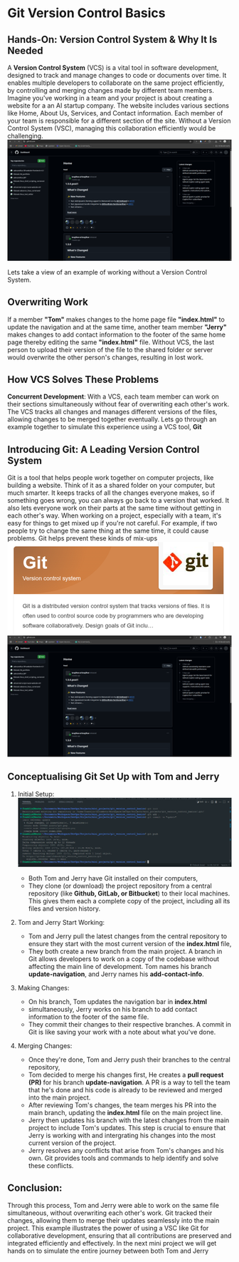 # Git Version Control Basics
## Hands-On: Version Control System & Why It Is Needed
A **Version Control System** (VCS) is a vital tool in software development, designed to track and manage changes to code or documents over time. It enables multiple developers to collaborate on the same project efficiently, by controlling and merging changes made by different team members.
Imagine you've working in a team and your project is about creating a website for a an AI startup company. The website includes various sections like Home, About Us, Services, and Contact information. Each member of your team is responsible for a different section of the site. Without a Version Control System (VSC), managing this collaboration efficiently would be challenging.
![cli git](assets/git.png)

Lets take a view of an example of working without a Version Control System.

## Overwriting Work
If a member **"Tom"** makes changes to the home page file **"index.html"** to update the navigation and at the same time, another team member **"Jerry"** makes changes to add contact information to the footer of the same home page thereby editing the same **"index.html"** file. Without VCS, the last person to upload their version of the file to the shared folder or server would overwrite the other person's changes, resulting in lost work.

## How VCS Solves These Problems
**Concurrent Development**: With a VCS, each team member can work on their sections simultaneously without fear of overwriting each other's work. The VCS tracks all changes and manages different versions of the files, allowing changes to be merged together eventually.
Lets go through an example together to simulate this experience using a VCS tool, **Git**


## Introducing Git: A Leading Version Control System
Git is a tool that helps people work together on computer projects, like building a website. Think of it as a shared folder on your computer, but much smarter. It keeps tracks of all the changes everyone makes, so if something goes wrong, you can always go back to a version that worked. It also lets everyone work on their parts at the same time without getting in each other's way.
When working on a project, especially with a team, it's easy for things to get mixed up if you're not careful. For example, if two people try to change the same thing at the same time, it could cause problems. Git helps prevent these kinds of mix-ups
![cli git](assets/gitgoogle.png)
![cli git](assets/git.png)


## Conceptualising Git Set Up with Tom and Jerry
1. Initial Setup:
   ![terminal](assets/termina;.png)
   
   - Both Tom and Jerry have Git installed on their computers,
   - They clone (or download) the project repository from a central repository (like **Github, GitLab, or Bitbucket**) to their local machines. This gives them each a complete copy of the project, including all its files and version history.
1. Tom and Jerry Start Working:
   - Tom and Jerry pull the latest changes from the central repository to ensure they start with the most current version of the **index.html** file,
   - They both create a new branch from the main project. A branch in Git allows developers to work on a copy of the codebase without affecting the main line of development. Tom names his branch **update-navigation**, and Jerry names his **add-contact-info**.
2. Making Changes:
   - On his branch, Tom updates the navigation bar in **index.html**
   - simultaneously, Jerry works on his branch to add contact information to the footer of the same file.
   - They commit their changes to their respective branches. A commit in Git is like saving your work with a note about what you've done.
3. Merging Changes:
   - Once they're done, Tom and Jerry push their branches to the central repository,
   - Tom decided to merge his changes first, He creates a **pull request (PR)** for his branch **update-navigation**. A PR is a way to tell the team that he's done and his code is already to be reviewed and merged into the main project.
   - After reviewing Tom's changes, the team merges his PR into the main branch, updating the **index.html** file on the main project line.
   - Jerry then updates his branch with the latest changes from the main project to include Tom's updates. This step is crucial to ensure that Jerry is working with and intergrating his changes into the most current version of the project.
   - Jerry resolves any conflicts that arise from Tom's changes and his own. Git provides tools and commands to help identify and solve these conflicts.
  
## Conclusion:
Through this process, Tom and Jerry were able to work on the same file simultaneous, without overwriting each other's work. Git tracked their changes, allowing them to merge their updates seamlessly into the main project. This example illustrates the power of using a VSC like Git for collaborative development, ensuring that all contributions are preserved and integrated efficiently and effectively.
In the next mini project we will get hands on to simulate the entire journey between both Tom and Jerry